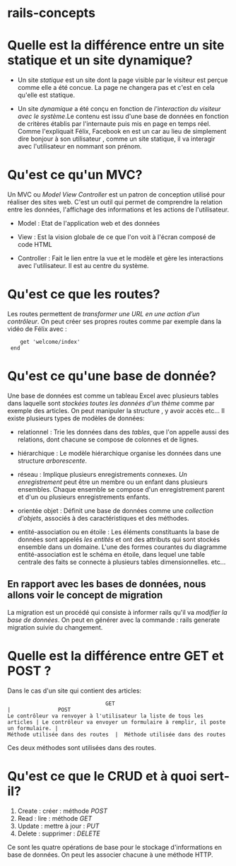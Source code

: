 # rails-concepts
# Quelle est la différence entre un site statique et un site dynamique?

- Un site *statique* est un site dont la page visible par le visiteur est perçue comme elle a été concue. La page ne changera pas et c'est en cela qu'elle est statique.


- Un site *dynamique* a été conçu en fonction de *l'interaction du visiteur avec le système*.Le contenu est issu d'une base de données en fonction de critères établis par l'internaute puis mis en page en temps réel.
Comme l'expliquait Félix, Facebook en est un car au lieu de simplement dire bonjour à son utilisateur , comme un site statique, il va interagir avec l'utilisateur en nommant son prénom.


# Qu'est ce qu'un MVC?

Un MVC ou *Model View Controller* est un patron de conception utilisé pour réaliser des sites web. C'est un outil qui permet de comprendre la relation entre les données, l'affichage des informations et les actions de l'utilisateur.

- Model : Etat de l'application web et des données

- View : Est la vision globale de ce que l'on voit à l'écran composé de code HTML

 - Controller : Fait le lien entre la vue et le modèle et gère les interactions avec l'utilisateur. Il est au centre du système.


# Qu'est ce que les routes?

 Les routes permettent de _transformer une URL en une action d’un contrôleur_. On peut créer ses propres routes comme par exemple dans la vidéo de Félix avec :

 ```Rails.application.routes.draw do
     get 'welcome/index'
  end
  ```

# Qu'est ce qu'une base de donnée?

Une base de données est comme un tableau Excel avec plusieurs tables dans laquelle sont _stockées toutes les données d'un thème_ comme par exemple des articles. On peut manipuler la structure , y avoir accès etc... Il existe plusieurs types de modèles de données:

- relationnel : Trie les données dans des _tables_, que l'on appelle aussi des relations, dont chacune se compose de colonnes et de lignes.

- hiérarchique : Le modèle hiérarchique organise les données dans une structure _arborescente_.

- réseau : Implique plusieurs enregistrements connexes. _Un enregistrement_ peut être un membre ou un enfant dans plusieurs ensembles. Chaque ensemble se compose d'un enregistrement parent et d'un ou plusieurs enregistrements enfants.

- orientée objet : Définit une base de données comme une _collection d'objets_, associés à des caractéristiques et des méthodes.

- entité-association ou en étoile : Les éléments constituants la base de données sont appelés _les entités_ et ont des attributs qui sont stockés ensemble dans un domaine. L'une des formes courantes du diagramme entité-association est le schéma en étoile, dans lequel une table centrale des faits se connecte à plusieurs tables dimensionnelles.
etc...



## En rapport avec les bases de données, nous allons voir le concept de migration

La migration est un procédé qui consiste à informer rails qu'il va _modifier la base de données_. On peut en générer avec la commande : rails generate migration suivie du changement.



# Quelle est la différence entre GET et POST ?

 Dans le cas d'un site qui contient des articles:
 
                                   GET                                       |               POST
    Le contrôleur va renvoyer à l'utilisateur la liste de tous les articles | Le contrôleur va envoyer un formulaire à remplir, il poste un formulaire. |  
    Méthode utilisée dans des routes  |  Méthode utilisée dans des routes

Ces deux méthodes sont utilisées dans des routes.



# Qu'est ce que le CRUD et à quoi sert-il?

 1. Create : créer : méthode *POST*
 2. Read : lire : méthode *GET*
 3. Update : mettre à jour : *PUT*
 4. Delete : supprimer : *DELETE*

Ce sont les quatre opérations de base pour le stockage d'informations en base de données. On peut les associer chacune à une méthode HTTP.             
